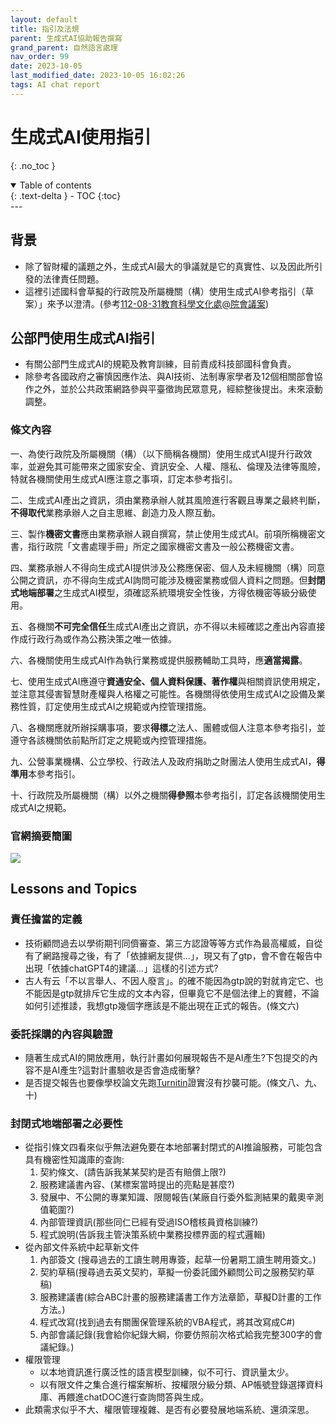 ```yaml
---
layout: default
title: 指引及法規
parent: 生成式AI協助報告撰寫
grand_parent: 自然語言處理
nav_order: 99
date: 2023-10-05
last_modified_date: 2023-10-05 16:02:26
tags: AI chat report
---
```


# 生成式AI使用指引
{: .no_toc }

<details open markdown="block">
  <summary>
    Table of contents
  </summary>
  {: .text-delta }
- TOC
{:toc}
</details>
---

## 背景

- 除了智財權的議題之外，生成式AI最大的爭議就是它的真實性、以及因此所引發的法律責任問題。
- 這裡引述國科會草擬的行政院及所屬機關（構）使用生成式AI參考指引（草案）」來予以澄清。(參考[112-08-31教育科學文化處@院會議案](https://www.ey.gov.tw/Page/448DE008087A1971/40c1a925-121d-4b6b-8f40-7e9e1a5401f2))

## 公部門使用生成式AI指引

- 有關公部門生成式AI的規範及教育訓練，目前責成科技部國科會負責。
- 除參考各國政府之審慎因應作法、與AI技術、法制專家學者及12個相關部會協作之外，並於公共政策網路參與平臺徵詢民眾意見，經綜整後提出。未來滾動調整。

### 條文內容

一、為使行政院及所屬機關（構）（以下簡稱各機關）使用生成式AI提升行政效率，並避免其可能帶來之國家安全、資訊安全、人權、隱私、倫理及法律等風險，特就各機關使用生成式AI應注意之事項，訂定本參考指引。

二、生成式AI產出之資訊，須由業務承辦人就其風險進行客觀且專業之最終判斷，**不得取代**業務承辦人之自主思維、創造力及人際互動。

三、製作**機密文書**應由業務承辦人親自撰寫，禁止使用生成式AI。前項所稱機密文書，指行政院「文書處理手冊」所定之國家機密文書及一般公務機密文書。

四、業務承辦人不得向生成式AI提供涉及公務應保密、個人及未經機關（構）同意公開之資訊，亦不得向生成式AI詢問可能涉及機密業務或個人資料之問題。但**封閉式地端部署**之生成式AI模型，須確認系統環境安全性後，方得依機密等級分級使用。

五、各機關**不可完全信任**生成式AI產出之資訊，亦不得以未經確認之產出內容直接作成行政行為或作為公務決策之唯一依據。

六、各機關使用生成式AI作為執行業務或提供服務輔助工具時，應**適當揭露**。

七、使用生成式AI應遵守**資通安全、個人資料保護、著作權**與相關資訊使用規定，並注意其侵害智慧財產權與人格權之可能性。各機關得依使用生成式AI之設備及業務性質，訂定使用生成式AI之規範或內控管理措施。

八、各機關應就所辦採購事項，要求**得標**之法人、團體或個人注意本參考指引，並遵守各該機關依前點所訂定之規範或內控管理措施。

九、公營事業機構、公立學校、行政法人及政府捐助之財團法人使用生成式AI，**得準用**本參考指引。

十、行政院及所屬機關（構）以外之機關**得參照**本參考指引，訂定各該機關使用生成式AI之規範。

### 官網摘要簡圖

![](https://www.ey.gov.tw/File/3002B5C0E449AF5C?S=L)

## Lessons and Topics

### 責任擔當的定義

- 技術顧問過去以學術期刊同儕審查、第三方認證等等方式作為最高權威，自從有了網路搜尋之後，有了「依據網友提供...」，現又有了gtp，會不會在報告中出現「依據chatGPT4的建議...」這樣的引述方式?
- 古人有云「不以言舉人、不因人廢言」。的確不能因為gtp說的對就肯定它、也不能因是gtp就排斥它生成的文本內容，但畢竟它不是個法律上的實體，不論如何引述推諉，我想gtp幾個字應該是不能出現在正式的報告。(條文六)

### 委託採購的內容與驗證

- 隨著生成式AI的開放應用，執行計畫如何展現報告不是AI產生?下包提交的內容不是AI產生?這對計畫驗收是否會造成衝擊?
- 是否提交報告也要像學校論文先跑[Turnitin](https://zh.wikipedia.org/zh-tw/Turnitin)證實沒有抄襲可能。(條文八、九、十)

### 封閉式地端部署之必要性

- 從指引條文四看來似乎無法避免要在本地部署封閉式的AI推論服務，可能包含具有機密性知識庫的查詢:
  1. 契約條文、(請告訴我某某契約是否有賠償上限?)
  2. 服務建議書內容、(某標案當時提出的亮點是甚麼?)
  3. 發展中、不公開的專業知識、限閱報告(某廠自行委外監測結果的戴奧辛測值範圍?)
  4. 內部管理資訊(那些同仁已經有受過ISO稽核員資格訓練?)
  5. 程式說明(告訴我主管決策系統中業務投標界面的程式邏輯)
- 從內部文件系統中起草新文件
  1. 內部簽文 (搜尋過去的工讀生聘用專簽，起草一份暑期工讀生聘用簽文。)
  2. 契約草稿(搜尋過去英文契約，草擬一份委託國外顧問公司之服務契約草稿)
  3. 服務建議書(綜合ABC計畫的服務建議書工作方法章節，草擬D計畫的工作方法。)
  4. 程式改寫(找到過去有關團保管理系統的VBA程式，將其改寫成C#)
  5. 內部會議記錄(我會給你紀錄大綱，你要仿照前次格式給我完整300字的會議紀錄。)
- 權限管理
  - 以本地資訊進行廣泛性的語言模型訓練，似不可行、資訊量太少。
  - 以有限文件之集合進行檔案解析、按權限分級分類、AP帳號登錄選擇資料庫、再餵進chatDOC進行查詢問答與生成。
- 此類需求似乎不大、權限管理複雜、是否有必要發展地端系統、還須深思。
